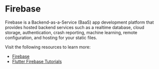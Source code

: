 # Firebase

Firebase is a Backend-as-a-Service (BaaS) app development platform that provides hosted backend services such as a realtime database, cloud storage, authentication, crash reporting, machine learning, remote configuration, and hosting for your static files.

Visit the following resources to learn more:

- [Firebase](https://docs.flutter.dev/development/data-and-backend/firebase)
- [Flutter Firebase Tutorials](https://www.youtube.com/watch?v=agxDK0qmH88&list=PLFyjjoCMAPtxS6Cx1XSjCfxOxHQ4_e0sL)
